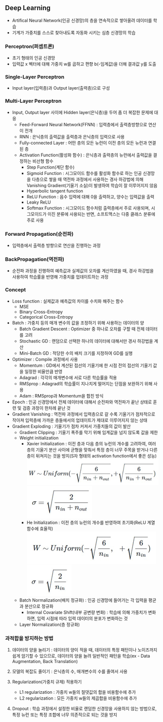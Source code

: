 ## Deep Learning
- Artifical Neural Network(인공 신경망)의 층을 연속적으로 쌓아올려 데이터를 학습
- 기계가 가중치를 스스로 찾아내도록 자동화 시키는 심층 신경망의 학습

### Perceptron(퍼셉트론)
- 초기 형태의 인공 신경망
- 입력값 x 벡터에 대해 가중치 w를 곱하고 편향 b(-임계값)을 더해 결과값 y를 도출

### Single-Layer Perceptron
- Input layer(입력층)과 Output layer(출력층)으로 구성
### Multi-Layer Perceptron
- Input, Output layer 사이에 Hidden layer(은닉층)을 두어 좀 더 복잡한 문제에 대응
    * Feed-Forward Neural Network(FFNN) : 입력층에서 출력층방향으로 연산이 전개
    * RNN : 은닉층의 출력값을 출력층과 은닉층의 입력으로 사용
    * Fully-connected Layer : 어떤 층의 모든 뉴런이 이전 층의 모든 뉴런과 연결된 층
    * Activation Function(활성화 함수) : 은닉층과 출력층의 뉴런에서 출력값을 결정하는 비선형 함수
        + Step Function(계단 함수)
        + Sigmoid Function : 시그모이드 함수를 활성화 함수로 하는 인공 신경망을 다층으로 쌓을 때 역전파 과정에서 사용하는 경사 하강법에 의해 Vanishing Gradient(기울기 소실)이 발생하여 학습이 잘 이루어지지 않음
        + Hyperbolic tangent function
        + ReLU Function : 음수 입력에 대해 0을 출력하고, 양수는 입력값을 출력
        + Leaky ReLU
        + Softmax Function : 시그모이드 함수처럼 출력층에서 주로 사용되며, 시그모이드가 이진 분류에 사용되는 반면, 소프트맥스는 다중 클래스 분류에 주로 사용

### Forward Propagation(순전파)
- 입력층에서 출력층 방향으로 연산을 진행하는 과정
### BackPropagation(역전파)
- 순전파 과정을 진행하여 예측값과 실제값의 오차를 계산하였을 때, 경사 하강법을 사용하여 학습률을 반영해 가중치를 업데이트하는 과정
### Concept
- Loss function : 실제값과 예측값의 차이를 수치화 해주는 함수
    * MSE
    * Binary Cross-Entropy
    * Categorical Cross-Entropy
- Batch : 가중치 등의 매개 변수의 값을 조정하기 위해 사용하는 데이터의 양
    * Batch Gradient Descent : Optimizer 중 하나로 오차를 구할 때 전체 데이터를 고려
    * Stochastic GD : 랜덤으로 선택한 하나의 데이터에 대해서만 경사 하강법을 계산
    * Mini-Batch GD : 적당한 수의 배치 크기를 지정하여 GD를 실행
- Optimizer : Compile 과정에서 사용
    * Momentum : GD에서 계산된 접선의 기울기에 한 시점 전의 접선의 기울기 값을 일정한 비율만큼 반영
    * Adagrad : 각각의 매개변수에 서로 다른 학습률을 적용
    * RMSprop : Adagrad의 학습률이 지나치게 떨어지는 단점을 보완하기 위해 사용
    * Adam : RMSprop과 Momentum을 합친 방식
- Epoch : 인공 신경망에서 전체 데이터에 대해서 순전파와 역전파가 끝난 상태로 훈련 및 검증 과정이 한차례 끝난 것
- Gradient Vanishing : 역전파 과정에서 입력층으로 갈 수록 기울기가 점차적으로 작아져 입력층에 가까운 층들에서의 업데이트가 제대로 이루어지지 않는 상태
- Gradient Exploding : 기울기가 점차 커져서 가중치들의 값이 발산
    * Gradient Clipping : 기울기 폭주를 막기 위해 임계값을 넘지 않도록 값을 제한
    * Weight initialization
        + Xavier Initialization : 이전 층과 다음 층의 뉴런의 개수를 고려하여, 여러 층의 기울기 분산 사이에 균형을 맞춰서 특정 층이 너무 주목을 받거나 다른 층이 뒤쳐지는 것을 방지(S자 형태의 activation function에서 좋은 성능) ![Xavier initialization_uniform](./img/Xavier_uniform.jpg) ![Xavier initialization_normal](./img/Xavier_normal.jpg)
        + He Initialization : 이전 층의 뉴런의 개수를 반영하여 초기화(ReLU 계열 함수에 효율적) ![He initialization_uniform](./img/He_uniform.jpg) ![He initialization_normal](./img/He_normal.jpg)
    * Batch Normalization(배치 정규화) : 인공 신경망에 들어가는 각 입력을 평균과 분산으로 정규화
        + Internal Covariate Shift(내부 공변량 변화) : 학습에 의해 가중치가 변화하면, 입력 시점에 따라 입력 데이터의 분포가 변화하는 것
    * Layer Normalization(층 정규화)

### 과적합을 방지하는 방법
1. 데이터의 양을 늘리기 : 데이터의 양이 적을 때, 데이터의 특정 패턴이나 노이즈까지 쉽게 암기할 수 있으므로, 데이터의 양을 늘려 일반적인 패턴을 학습(ex - Data Augmentation, Back Translation)

2. 모델의 복잡도 줄이기 : 은닉층의 수, 매개변수의 수를 줄여서 사용

3. Regularization(가중치 규제) 적용하기
    - L1 regularization : 가중치 w들의 절댓값의 합을 비용함수에 추가
    - L2 regularization : 모든 가중치 w들의 제곱합을 비용함수에 추가
4. Dropout : 학습 과정에서 설정한 비율로 랜덤한 신경망을 사용하지 않는 방법으로, 특정 뉴런 또는 특정 조합에 너무 의존적으로 되는 것을 방지